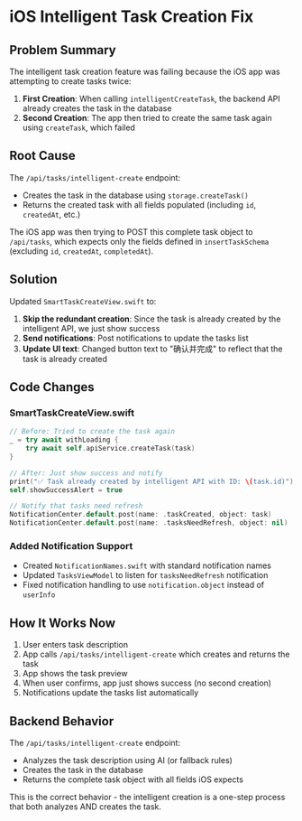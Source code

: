 # iOS Intelligent Task Creation Fix

## Problem Summary
The intelligent task creation feature was failing because the iOS app was attempting to create tasks twice:

1. **First Creation**: When calling `intelligentCreateTask`, the backend API already creates the task in the database
2. **Second Creation**: The app then tried to create the same task again using `createTask`, which failed

## Root Cause
The `/api/tasks/intelligent-create` endpoint:
- Creates the task in the database using `storage.createTask()`
- Returns the created task with all fields populated (including `id`, `createdAt`, etc.)

The iOS app was then trying to POST this complete task object to `/api/tasks`, which expects only the fields defined in `insertTaskSchema` (excluding `id`, `createdAt`, `completedAt`).

## Solution
Updated `SmartTaskCreateView.swift` to:

1. **Skip the redundant creation**: Since the task is already created by the intelligent API, we just show success
2. **Send notifications**: Post notifications to update the tasks list
3. **Update UI text**: Changed button text to "确认并完成" to reflect that the task is already created

## Code Changes

### SmartTaskCreateView.swift
```swift
// Before: Tried to create the task again
_ = try await withLoading {
    try await self.apiService.createTask(task)
}

// After: Just show success and notify
print("✅ Task already created by intelligent API with ID: \(task.id)")
self.showSuccessAlert = true

// Notify that tasks need refresh
NotificationCenter.default.post(name: .taskCreated, object: task)
NotificationCenter.default.post(name: .tasksNeedRefresh, object: nil)
```

### Added Notification Support
- Created `NotificationNames.swift` with standard notification names
- Updated `TasksViewModel` to listen for `tasksNeedRefresh` notification
- Fixed notification handling to use `notification.object` instead of `userInfo`

## How It Works Now
1. User enters task description
2. App calls `/api/tasks/intelligent-create` which creates and returns the task
3. App shows the task preview
4. When user confirms, app just shows success (no second creation)
5. Notifications update the tasks list automatically

## Backend Behavior
The `/api/tasks/intelligent-create` endpoint:
- Analyzes the task description using AI (or fallback rules)
- Creates the task in the database
- Returns the complete task object with all fields iOS expects

This is the correct behavior - the intelligent creation is a one-step process that both analyzes AND creates the task.